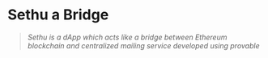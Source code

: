 # Sethu a Bridge
> _Sethu is a dApp which acts like a bridge between Ethereum blockchain and centralized mailing service developed using provable_
